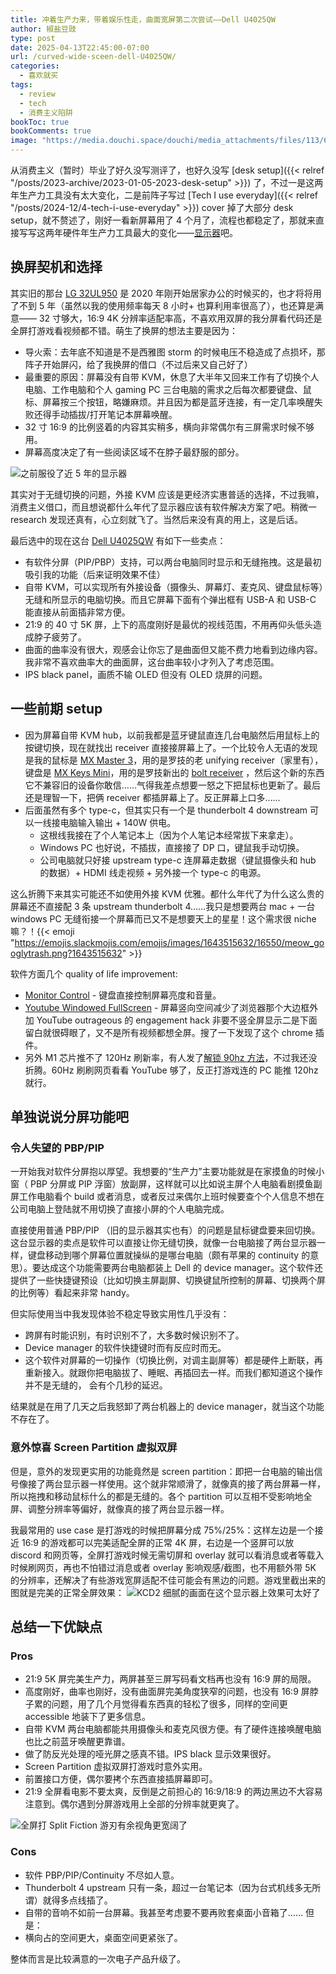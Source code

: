 ```yaml
---
title: 冲着生产力来，带着娱乐性走，曲面宽屏第二次尝试——Dell U4025QW
author: 椒盐豆豉
type: post
date: 2025-04-13T22:45:00-07:00
url: /curved-wide-sceen-dell-U4025QW/
categories:
  - 喜欢就买
tags:
  - review
  - tech
  - 消费主义陷阱
bookToc: true
bookComments: true
image: "https://media.douchi.space/douchi/media_attachments/files/113/649/940/703/956/861/original/320cd00f7f2a6d25.png"
---
```


从消费主义（暂时）毕业了好久没写测评了，也好久没写 [desk setup]({{< relref "/posts/2023-archive/2023-01-05-2023-desk-setup" >}}) 了，不过一是这两年生产力工具没有太大变化，二是前阵子写过 [Tech I use everyday]({{< relref "/posts/2024-12/4-tech-i-use-everyday" >}}) cover 掉了大部分 desk setup，就不赘述了，刚好一看新屏幕用了 4 个月了，流程也都稳定了，那就来直接写写这两年硬件年生产力工具最大的变化——[显示器](https://amzn.to/4gc1K3B)吧。

<!--more-->

## 换屏契机和选择
其实旧的那台 [LG 32UL950](https://amzn.to/3G92U3b) 是 2020 年刚开始居家办公的时候买的，也才将将用了不到 5 年（虽然以我的使用频率每天 8 小时+ 也算利用率很高了），也还算是满意—— 32 寸够大，16:9 4K 分辨率适配率高，不喜欢用双屏的我分屏看代码还是全屏打游戏看视频都不错。萌生了换屏的想法主要是因为：
- 导火索：去年底不知道是不是西雅图 storm 的时候电压不稳造成了点损坏，那阵子开始屏闪，给了我换屏的借口（不过后来又自己好了）
- 最重要的原因：屏幕没有自带 KVM，休息了大半年又回来工作有了切换个人电脑、工作电脑和个人 gaming PC 三台电脑的需求之后每次都要键盘、鼠标、屏幕按三个按钮，略嫌麻烦。并且因为都是蓝牙连接，有一定几率唤醒失败还得手动插拔/打开笔记本屏幕唤醒。
- 32 寸 16:9 的比例竖着的内容其实稍多，横向非常偶尔有三屏需求时候不够用。
- 屏幕高度决定了有一些阅读区域不在脖子最舒服的部分。

![之前服役了近 5 年的显示器](https://media.douchi.space/douchi/media_attachments/files/113/692/805/755/613/275/original/b222d4181f0e4b03.png)

其实对于无缝切换的问题，外接 KVM 应该是更经济实惠普适的选择，不过我嘛，消费主义借口，而且想说都什么年代了显示器应该有软件解决方案了吧。稍微一 research 发现还真有，心立刻就飞了。当然后来没有真的用上，这是后话。

最后选中的现在这台 [Dell U4025QW](https://amzn.to/4gc1K3B) 有如下一些卖点：
- 有软件分屏（PIP/PBP）支持，可以两台电脑同时显示和无缝拖拽。这是最初吸引我的功能（后来证明效果不佳）
- 自带 KVM，可以实现所有外接设备（摄像头、屏幕灯、麦克风、键盘鼠标等）无缝和所显示的电脑切换。而且它屏幕下面有个弹出框有 USB-A 和 USB-C 能直接从前面插非常方便。
- 21:9 的 40 寸 5K 屏，上下的高度刚好是最优的视线范围，不用再仰头低头造成脖子疲劳了。
- 曲面的曲率没有很大，观感会让你忘了是曲面但又能不费力地看到边缘内容。我非常不喜欢曲率大的曲面屏，这台曲率较小才列入了考虑范围。
- IPS black panel，画质不输 OLED 但没有 OLED 烧屏的问题。

## 一些前期 setup
- 因为屏幕自带 KVM hub，以前我都是蓝牙键鼠直连几台电脑然后用鼠标上的按键切换，现在就找出 receiver 直接接屏幕上了。一个比较令人无语的发现是我的鼠标是 [MX Master 3](https://amzn.to/39okewZ)，用的是罗技的老 unifying receiver（家里有），键盘是 [MX Keys Mini](https://amzn.to/4lubFVN)，用的是罗技新出的 [bolt receiver](https://amzn.to/4cwdMEx) ，然后这个新的东西它不兼容旧的设备你敢信……气得我差点想要一怒之下把鼠标也更新了。最后还是理智一下，把俩 receiver 都插屏幕上了。反正屏幕上口多……
- 后面虽然有多个 type-c，但其实只有一个是 thunderbolt 4 downstream 可以一线接电脑输入输出 + 140W 供电。
  - 这根线我接在了个人笔记本上（因为个人笔记本经常拔下来拿走）。
  - Windows PC 也好说，不插拔，直接接了 DP 口，键鼠我手动切换。
  - 公司电脑就只好接 upstream type-c 连屏幕走数据（键鼠摄像头和 hub 的数据）+ HDMI 线走视频 + 另外接一个 type-c 的电源。

这么折腾下来其实可能还不如使用外接 KVM 优雅。都什么年代了为什么这么贵的屏幕还不直接配 3 条 upstream thunderbolt 4……我只是想要两台 mac + 一台 windows PC 无缝衔接一个屏幕而已又不是想要天上的星星！这个需求很 niche 嘛？！{{< emoji "https://emojis.slackmojis.com/emojis/images/1643515632/16550/meow_googlytrash.png?1643515632" >}}

软件方面几个 quality of life improvement:
- [Monitor Control](https://github.com/MonitorControl/MonitorControl) - 键盘直接控制屏幕亮度和音量。
- [Youtube Windowed FullScreen](https://chromewebstore.google.com/detail/youtube-windowed-fullscre/gkkmiofalnjagdcjheckamobghglpdpm) - 屏幕竖向空间减少了浏览器那个大边框外加 YouTube outrageous 的 engagement hack 非要不竖全屏显示二是下面留白就很碍眼了，又不是所有视频都想全屏。搜了一下发现了这个 chrome 插件。
- 另外 M1 芯片推不了 120Hz 刷新率，有人发了[解锁 90hz 方法](https://www.reddit.com/r/ultrawidemasterrace/comments/1bciq31/dell_u4025qw_create_custom_edid_to_get_100_hz/)，不过我还没折腾。60Hz 刷刷网页看看 YouTube 够了，反正打游戏连的 PC 能推 120hz 就行。

## 单独说说分屏功能吧
### 令人失望的 PBP/PIP
一开始我对软件分屏抱以厚望。我想要的“生产力”主要功能就是在家摸鱼的时候小窗（ PBP 分屏或 PIP 浮窗）放副屏，这样就可以比如说主屏个人电脑看剧摸鱼副屏工作电脑看个 build 或者消息，或者反过来偶尔上班时候要查个个人信息不想在公司电脑上登陆就不用切换了直接小屏的个人电脑完成。

直接使用普通 PBP/PIP （旧的显示器其实也有）的问题是鼠标键盘要来回切换。这台显示器的卖点是软件可以直接让你无缝切换，就像一台电脑接了两台显示器一样，键盘移动到哪个屏幕位置就操纵的是哪台电脑（颇有苹果的 continuity 的意思）。要达成这个功能需要两台电脑都装上 Dell 的 device manager。这个软件还提供了一些快捷键预设（比如切换主屏副屏、切换键鼠所控制的屏幕、切换两个屏的比例等）看起来非常 handy。

但实际使用当中我发现体验不稳定导致实用性几乎没有：
- 跨屏有时能识别，有时识别不了，大多数时候识别不了。
- Device manager 的软件快捷键时而有反应时而无。
- 这个软件对屏幕的一切操作（切换比例，对调主副屏等）都是硬件上断联，再重新接入。就跟你把电脑拔了、睡眠、再插回去一样。而我们都知道这个操作并不是无缝的， 会有个几秒的延迟。

结果就是在用了几天之后我怒卸了两台机器上的 device manager，就当这个功能不存在了。

### 意外惊喜 Screen Partition 虚拟双屏
但是，意外的发现更实用的功能竟然是 screen partition：即把一台电脑的输出信号像接了两台显示器一样使用。这个就非常顺滑了，就像真的接了两台屏幕一样，所以拖拽和移动鼠标什么的都是无缝的。各个 partition 可以互相不受影响地全屏、调整分辨率等偏好，就像真的接了两台显示器一样。

我最常用的 use case 是打游戏的时候把屏幕分成 75%/25%：这样左边是一个接近 16:9 的游戏都可以完美适配全屏的正常 4K 屏，右边是一个竖屏可以放 discord 和网页等，全屏打游戏时候无需切屏和 overlay 就可以看消息或者等载入时候刷网页，再也不怕错过消息或者 overlay 影响观感/截图，也不用额外带 5K 的分辨率，还解决了有些游戏宽屏适配不佳可能会有黑边的问题。游戏里截出来的图就是完美的正常全屏效果：
![KCD2 细腻的画面在这个显示器上效果可太好了](https://media.douchi.space/douchi/media_attachments/files/114/253/485/950/975/597/original/b4fe5bd2a3aae51d.jpeg)

## 总结一下优缺点
### Pros
- 21:9 5K 屏完美生产力，两屏甚至三屏写码看文档再也没有 16:9 屏的局限。
- 高度刚好，曲率也刚好，没有曲面屏完美角度狭窄的问题，也没有 16:9 屏脖子累的问题，用了几个月觉得看东西真的轻松了很多，同样的空间更 accessible 地装下了更多信息。
- 自带 KVM 两台电脑都能共用摄像头和麦克风很方便。有了硬件连接唤醒电脑也比之前蓝牙唤醒更靠谱。
- 做了防反光处理的哑光屏之感真不错。IPS black 显示效果很好。
- Screen Partition 虚拟双屏打游戏时意外实用。
- 前置接口方便，偶尔要拷个东西直接插屏幕即可。
- 21:9 全屏看电影不要太爽，反倒是之前担心的 16:9/18:9 的两边黑边不大容易注意到。偶尔遇到分屏游戏用上全部的分辨率就更爽了。

![全屏打 Split Fiction 游刃有余视角更宽阔了](https://media.douchi.space/douchi/media_attachments/files/114/204/807/610/993/376/original/38cb48a330c5824d.jpeg)

### Cons
- 软件 PBP/PIP/Continuity 不尽如人意。
- Thunderbolt 4 upstream 只有一条，超过一台笔记本（因为台式机线多无所谓）就得多点线插了。
- 自带的音响不如前一台屏幕。我甚至考虑要不要再败套桌面小音箱了…… 但是：
- 横向占的空间更大，桌面空间更紧张了。

整体而言是比较满意的一次电子产品升级了。